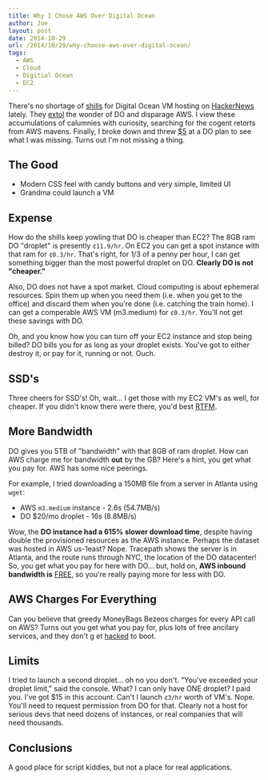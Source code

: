 ```yaml
---
title: Why I Chose AWS Over Digital Ocean
author: Joe
layout: post
date: 2014-10-29
url: /2014/10/29/why-choose-aws-over-digital-ocean/
tags:
  - AWS
  - Cloud
  - Digitial Ocean
  - EC2
---
```


There's no shortage of [shills][0] for Digital Ocean VM hosting on [HackerNews][1] lately. They [extol][2] the wonder of DO and disparage AWS. I view these accumulations of calumnies with curiosity, searching for the cogent retorts from AWS mavens. Finally, I broke down and threw [$5][3] at a DO plan to see what I was missing. Turns out I'm not missing a thing.

## The Good
- Modern CSS feel with candy buttons and very simple, limited UI
- Grandma could launch a VM

## Expense

How do the shills keep yowling that DO is cheaper than EC2? The 8GB ram DO "droplet" is presently `¢11.9/hr`. On EC2 you can get a spot instance with that ram for `¢0.3/hr`. That's right, for 1/3 of a penny per hour, I can get something bigger than the most powerful droplet on DO. **Clearly DO is not "cheaper."**

Also, DO does not have a spot market. Cloud computing is about ephemeral resources. Spin them up when you need them (i.e. when you get to the office) and discard them when you're done (i.e. catching the train home). I can get a comperable AWS VM (m3.medium) for `¢0.3/hr`. You'll not get these savings with DO.

Oh, and you know how you can turn off your EC2 instance and stop being billed? DO bills you for as long as your droplet exists. You've got to either destroy it, or pay for it, running or not. Ouch.

## SSD's

Three cheers for SSD's! Oh, wait... I get those with my EC2 VM's as well, for cheaper. If you didn't know there were there, you'd best [RTFM][4].

## More Bandwidth

DO gives you 5TB of "bandwidth" with that 8GB of ram droplet. How can AWS charge me for bandwidth **out** by the GB? Here's a hint, you get what you pay for. AWS has some nice peerings. 

For example, I tried downloading a 150MB file from a server in Atlanta using `wget`:

- AWS `m3.medium` instance - 2.6s (54.7MB/s)
- DO $20/mo droplet - 16s (8.8MB/s)

Wow, the **DO instance had a 615% slower download time**, despite having double the provisioned resources as the AWS instance. Perhaps the dataset was hosted in AWS us-1east? Nope. Tracepath shows the server is in Atlanta, and the route runs through NYC, the location of the DO datacenter! So, you get what you pay for here with DO... but, hold on, **AWS inbound bandwidth is** [FREE][5], so you're really paying more for less with DO.

## AWS Charges For Everything

Can you believe that greedy MoneyBags Bezeos charges for every API call on AWS? Turns out you get what you pay for, plus lots of free ancilary services, and they don't g et [hacked][6] to boot.

## Limits

I tried to launch a second droplet... oh no you don't. "You've exceeded your droplet limit," said the console. What? I can only have ONE droplet? I paid you. I've got $15 in this account. Can't I launch `¢3/hr` worth of VM's. Nope. You'll need to request permission from DO for that. Clearly not a host for serious devs that need dozens of instances, or real companies that will need thousands.

## Conclusions

A good place for script kiddies, but not a place for real applications.

 [0]: https://news.ycombinator.com/item?id=7720134
 [1]: https://news.ycombinator.com/item?id=8926631
 [2]: https://news.ycombinator.com/item?id=9522486
 [3]: https://www.digitalocean.com/pricing/
 [4]: https://docs.aws.amazon.com/AWSEC2/latest/UserGuide/ssd-instance-store.html
 [5]: https://aws.amazon.com/ec2/pricing/#Data_Transfer
 [6]: https://news.ycombinator.com/item?id=6447152
 
 
 
